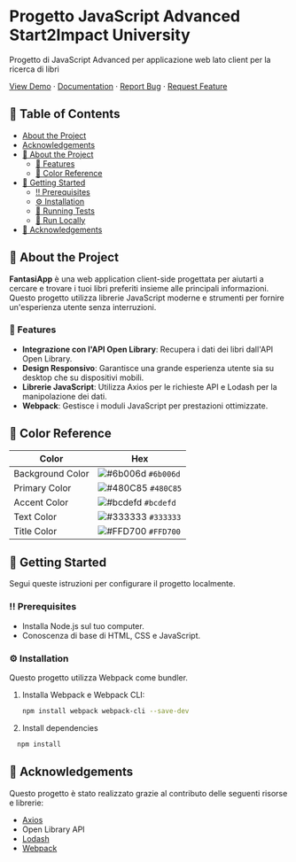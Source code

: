 # Progetto JavaScript Advanced Start2Impact University
Progetto di JavaScript Advanced per applicazione web lato client per la ricerca di libri 


[View Demo](#) · [Documentation](#) · [Report Bug](#) · [Request Feature](#)

## 📔 Table of Contents

- [About the Project](#about-the-project)
- [Acknowledgements](#acknowledgements)
- [🌟 About the Project](#about-the-project)
  - [🎯 Features](#features)
  - [🎨 Color Reference](#color-reference)
- [🧰 Getting Started](#getting-started)
  - [‼️ Prerequisites](#prerequisites)
  - [⚙️ Installation](#installation)
  - [🧪 Running Tests](#running-tests)
  - [🏃 Run Locally](#run-locally)
- [💎 Acknowledgements](#acknowledgements)

## 🌟 About the Project

**FantasiApp** è una web application client-side progettata per aiutarti a cercare e trovare i tuoi libri preferiti insieme alle principali informazioni. Questo progetto utilizza librerie JavaScript moderne e strumenti per fornire un'esperienza utente senza interruzioni.

### 🎯 Features

- **Integrazione con l'API Open Library**: Recupera i dati dei libri dall'API Open Library.
- **Design Responsivo**: Garantisce una grande esperienza utente sia su desktop che su dispositivi mobili.
- **Librerie JavaScript**: Utilizza Axios per le richieste API e Lodash per la manipolazione dei dati.
- **Webpack**: Gestisce i moduli JavaScript per prestazioni ottimizzate.

## 🎨 Color Reference

| Color             | Hex          |
| ----------------- | ------------ |
| Background Color  | ![#6b006d](https://via.placeholder.com/10/6b006d?text=+) `#6b006d` |
| Primary Color     | ![#480C85](https://via.placeholder.com/10/480C85?text=+) `#480C85` |
| Accent Color      | ![#bcdefd](https://via.placeholder.com/10/bcdefd?text=+) `#bcdefd` |
| Text Color        | ![#333333](https://via.placeholder.com/10/333333?text=+) `#333333` |
| Title Color       | ![#FFD700](https://via.placeholder.com/10/FFD700?text=+) `#FFD700` |

## 🧰 Getting Started

Segui queste istruzioni per configurare il progetto localmente.

### ‼️ Prerequisites

- Installa Node.js sul tuo computer.
- Conoscenza di base di HTML, CSS e JavaScript.

### ⚙️ Installation

Questo progetto utilizza Webpack come bundler.

1. Installa Webpack e Webpack CLI:

   ```bash
   npm install webpack webpack-cli --save-dev


2. Install dependencies

 ```bash
   npm install 

```



## 💎 Acknowledgements

Questo progetto è stato realizzato grazie al contributo delle seguenti risorse e librerie:

- [Axios](https://github.com/axios/axios)
- Open Library API
- [Lodash](https://lodash.com/)
- [Webpack](https://webpack.js.org/)




